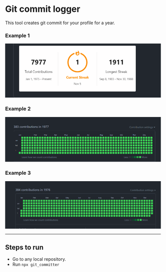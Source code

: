 # Git commit logger

This tool creates git commit for your profile for a year.

### Example 1

![img1](./img/3.png)

### Example 2

![img1](./img/2.png)

### Example 3

![img1](./img/1.png)

---

## Steps to run 

- Go to any local repository.
- Run ```npx git_committer```